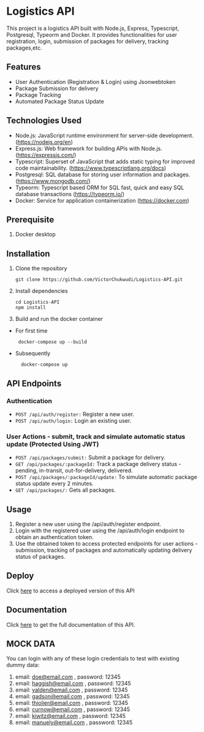 # Logistics API

This project is a logistics API built with Node.js, Express, Typescript, Postgresql, Typeorm and Docker. It provides functionalities for user registration, login, submission of packages for delivery, tracking packages,etc.

## Features

- User Authentication (Registration & Login) using Jsonwebtoken
- Package Submission for delivery
- Package Tracking
- Automated Package Status Update

## Technologies Used

- Node.js: JavaScript runtime environment for server-side development. (https://nodejs.org/en)
- Express.js: Web framework for building APIs with Node.js. (https://expressjs.com/)
- Typescript: Superset of JavaScript that adds static typing for improved code maintainability. (https://www.typescriptlang.org/docs)
- Postgresql: SQL database for storing user information and packages. (https://www.mongodb.com/)
- Typeorm: Typescript based ORM for SQL fast, quick and easy SQL database transactions (https://typeorm.io/)
- Docker: Service for application containerization (https://docker.com)

## Prerequisite
1. Docker desktop
   

## Installation
1. Clone the repository
   ```
   git clone https://github.com/VictorChukwudi/Logistics-API.git
   ```
2. Install dependencies
   ```
   cd Logistics-API
   npm install
   ```
3. Build and run the docker container
- For first time
   ```
    docker-compose up --build
   ```
- Subsequently
  ```
    docker-compose up
  ```
## API Endpoints
### Authentication
- `POST /api/auth/register:` Register a new user.
- `POST /api/auth/login:` Login an existing user.
  
### User Actions - submit, track and simulate automatic status update (Protected Using JWT)
- `POST /api/packages/submit:` Submit a package for delivery.
- `GET /api/packages/:packageId:` Track a package delivery status - pending, in-transit, out-for-delivery, delivered.
- `POST /api/packages/:packageId/update:` To simulate automatic package status update every 2 minutes.
- `GET /api/packages/:` Gets all packages.

  
## Usage
1. Register a new user using the /api/auth/register endpoint.
2. Login with the registered user using the /api/auth/login endpoint to obtain an authentication token.
3. Use the obtained token to access protected endpoints for user actions - submission, tracking of packages and automatically updating delivery status of packages.
   
## Deploy
Click [here](https://logistics-api-2y0k.onrender.com) to access a deployed version of this API
   
## Documentation
Click [here](https://documenter.getpostman.com/view/19721625/2sA3JQ5Kuz) to get the full documentation of this API.


## MOCK DATA
You can login with any of these login credentials to test with existing dummy data:
1. email: doe@email.com , password: 12345
2. email: haggish@email.com , password: 12345
3. email: yalden@email.com , password: 12345
4. email: gadson@email.com , password: 12345
5. email: thiolier@email.com , password: 12345
6. email: curnow@email.com , password: 12345
7. email: kiwitz@email.com , password: 12345
8. email: manuely@email.com , password: 12345


